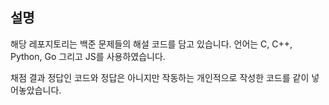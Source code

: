 ## 설명

해당 레포지토리는 백준 문제들의 해설 코드를 담고 있습니다. 언어는 C, C++, Python, Go 그리고 JS를 사용하였습니다. 

채점 결과 정답인 코드와 정답은 아니지만 작동하는 개인적으로 작성한 코드를 같이 넣어놓았습니다.